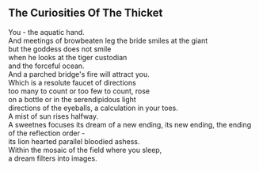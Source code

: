 The Curiosities Of The Thicket
------------------------------
You - the aquatic hand.  
And meetings of browbeaten leg the bride smiles at the giant  
but the goddess does not smile  
when he looks at the tiger custodian  
and the forceful ocean.  
And a parched bridge's fire will attract you.  
Which is a resolute faucet of directions  
too many to count or too few to count, rose  
on a bottle or in the serendipidous light  
directions of the eyeballs, a calculation in your toes.  
A mist of sun rises halfway.  
A sweetnes focuses its dream of a new ending, its new ending, the ending of the reflection order -  
its lion hearted parallel bloodied ashess.  
Within the mosaic of the field where you sleep,  
a dream filters into images.  
